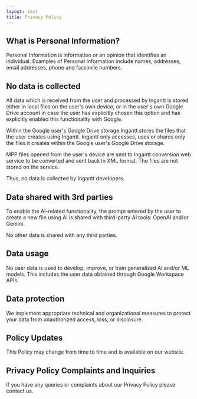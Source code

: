 ```yaml
---
layout: text
title: Privacy Policy
---
```


## What is Personal Information?

Personal Information is information or an opinion that identifies an individual. Examples of Personal Information include names, addresses, email addresses, phone and facsimile numbers.

## No data is collected

All data which is received from the user and processed by Ingantt is stored either in local files on the user's own device, or in the user's own Google Drive account in case the user has explicitly chosen this option and has explicitly enabled this functionality with Google.

Within the Google user's Google Drive storage Ingantt stores the files that the user creates using Ingantt. Ingantt only accesses, uses or shares only the files it creates within the Google user's Google Drive storage.

MPP files opened from the user's device are sent to Ingantt conversion web service to be converted and sent back in XML format. The files are not stored on the service.

Thus, no data is collected by Ingantt developers.

## Data shared with 3rd parties

To enable the AI-related functionality, the prompt entered by the user to create a new file using AI is shared with third-party AI tools: OpenAI and/or Gemini.

No other data is shared with any third parties.

## Data usage

No user data is used to develop, improve, or train generalized AI and/or ML models. This includes the user data obtained through Google Workspace APIs.

## Data protection

We implement appropriate technical and organizational measures to protect your data from unauthorized access, loss, or disclosure.

## Policy Updates

This Policy may change from time to time and is available on our website.

## Privacy Policy Complaints and Inquiries

If you have any queries or complaints about our Privacy Policy please contact us.
